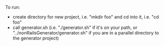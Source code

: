 To run:
* create directory for new project, i.e. "mkdir foo" and cd into it, i.e. "cd foo"
* call generator.sh (i.e. "./generator.sh" if it's on your path, or "../nonRailsGenerator/generator.sh" if you are in a parallel directory to the generator project)